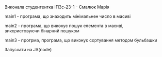 Виконала студентентка ІПЗс-23-1 - Смалюк Марія

main1 - програма, що знаходить мінімальнен число в масиві

main2 - програма, що виконує пошук елемента в масиві, використовуючи бінарний пошуком

main3 - прогрма, програма, що виконує сортування методом бульбашки

Запускати на JS(node)
